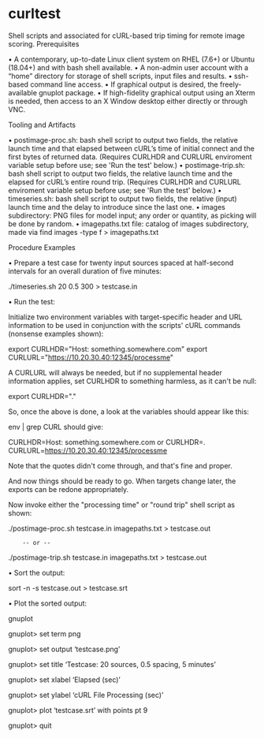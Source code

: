 # curltest
Shell scripts and associated for cURL-based trip timing for remote image scoring.
Prerequisites

•	A contemporary, up-to-date Linux client system on RHEL (7.6+) or Ubuntu (18.04+) and with bash shell available.
•	A non-admin user account with a “home” directory for storage of shell scripts, input files and results.
•	ssh-based command line access.
•	If graphical output is desired, the freely-available gnuplot package.
•	If high-fidelity graphical output using an Xterm is needed, then access to an X Window desktop either directly or through VNC.

Tooling and Artifacts

•	postimage-proc.sh: bash shell script to output two fields, the relative launch time and that elapsed between cURL’s time of initial connect and the first bytes of returned data. (Requires CURLHDR and CURLURL enviroment variable setup before use; see 'Run the test' below.)
•	postimage-trip.sh: bash shell script to output two fields, the relative launch time and the elapsed for cURL’s entire round trip. (Requires CURLHDR and CURLURL enviroment variable setup before use; see 'Run the test' below.)
•	timeseries.sh: bash shell script to output two fields, the relative (input) launch time and the delay to introduce since the last one.
•	images subdirectory: PNG files for model input; any order or quantity, as picking will be done by random.
•	imagepaths.txt file: catalog of images subdirectory, made via
find images -type f > imagepaths.txt

Procedure Examples

•	Prepare a test case for twenty input sources spaced at half-second intervals for an overall duration of five minutes:

./timeseries.sh 20 0.5 300 > testcase.in

•	Run the test:

Initialize two environment variables with target-specific header and URL information to be used in conjunction with the scripts' cURL commands (nonsense examples shown):

export CURLHDR="Host: something.somewhere.com"
export CURLURL="https://10.20.30.40:12345/processme"

A CURLURL will always be needed, but if no supplemental header information applies, set CURLHDR to something harmless, as it can't be null:

export CURLHDR="."

So, once the above is done, a look at the variables should appear like this:

env | grep CURL should give:

CURLHDR=Host: something.somewhere.com or CURLHDR=.
CURLURL=https://10.20.30.40:12345/processme

Note that the quotes didn't come through, and that's fine and proper.

And now things should be ready to go. When targets change later, the exports can be redone appropriately.

Now invoke either the "processing time" or "round trip" shell script as shown:

./postimage-proc.sh testcase.in imagepaths.txt > testcase.out

		-- or --

./postimage-trip.sh testcase.in imagepaths.txt > testcase.out

•	Sort the output:

sort -n -s testcase.out > testcase.srt

•	Plot the sorted output:

gnuplot

gnuplot> set term png

gnuplot> set output ‘testcase.png’

gnuplot> set title ‘Testcase: 20 sources, 0.5 spacing, 5 minutes’

gnuplot> set xlabel ‘Elapsed (sec)’

gnuplot> set ylabel ‘cURL File Processing (sec)’

gnuplot> plot ‘testcase.srt’ with points pt 9

gnuplot> quit
